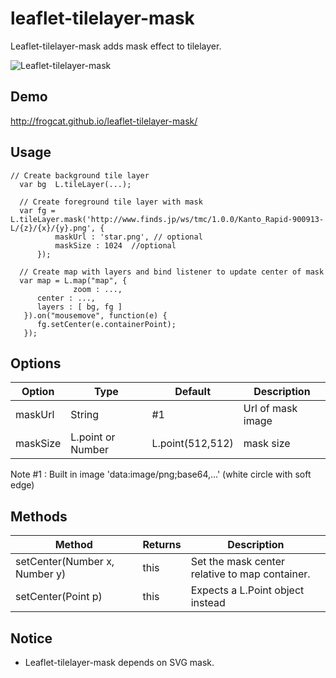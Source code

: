 # leaflet-tilelayer-mask

Leaflet-tilelayer-mask adds mask effect to tilelayer.


![Leaflet-tilelayer-mask](http://frogcat.github.io/leaflet-tilelayer-mask/misc/screenshot.jpg)



## Demo

<http://frogcat.github.io/leaflet-tilelayer-mask/>

## Usage

    // Create background tile layer
      var bg  L.tileLayer(...);

      // Create foreground tile layer with mask
      var fg = L.tileLayer.mask('http://www.finds.jp/ws/tmc/1.0.0/Kanto_Rapid-900913-L/{z}/{x}/{y}.png', {
        	  maskUrl : 'star.png', // optional
        	  maskSize : 1024  //optional
          });

      // Create map with layers and bind listener to update center of mask
      var map = L.map("map", {
     	          zoom : ...,
     	  center : ...,
     	  layers : [ bg, fg ]
       }).on("mousemove", function(e) {
     	  fg.setCenter(e.containerPoint);
       });

## Options

Option  | Type | Default | Description
--------|------|---------|-------------
maskUrl  | String | #1 |  Url of mask image
maskSize  | L.point or Number | L.point(512,512) | mask size

Note #1 : Built in image 'data:image/png;base64,...' (white circle with soft edge)

## Methods

Method  | Returns | Description
----- | -------------|------
setCenter(Number x, Number y)  | this | Set the mask center relative to map container.
setCenter(Point p)  | this | Expects a L.Point object  instead


## Notice

* Leaflet-tilelayer-mask depends on SVG mask.
